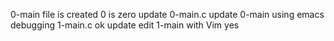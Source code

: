 0-main file is created
0 is zero
update 0-main.c
update 0-main using emacs
debugging 1-main.c
ok
update
edit 1-main with Vim
yes

